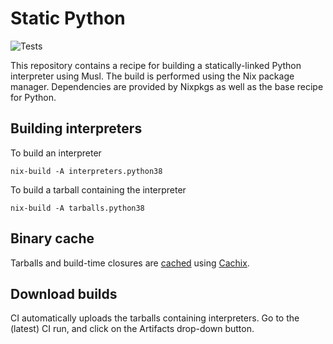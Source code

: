 # Static Python

![Tests](https://github.com/FRidh/static-python/workflows/Tests/badge.svg?branch=master)

This repository contains a recipe for building a statically-linked Python
interpreter using Musl. The build is performed using the Nix package manager.
Dependencies are provided by Nixpkgs as well as the base recipe for Python.

## Building interpreters

To build an interpreter

    nix-build -A interpreters.python38

To build a tarball containing the interpreter

    nix-build -A tarballs.python38

## Binary cache

Tarballs and build-time closures are
[cached](https://app.cachix.org/cache/static-python) using
[Cachix](https://cachix.org/).

## Download builds

CI automatically uploads the tarballs containing interpreters. Go to the (latest)
CI run, and click on the Artifacts drop-down button.